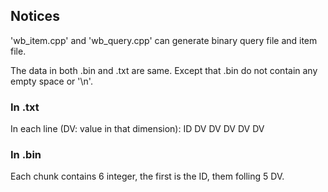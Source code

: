 ## Notices

'wb_item.cpp' and 'wb_query.cpp' can generate binary query file and item file. 

The data in both .bin and .txt are same. Except that .bin do not contain any empty space or '\n'.

### In .txt

In each line (DV: value in that dimension): 
    ID DV DV DV DV DV 

### In .bin

Each chunk contains 6 integer, the first is the ID, them folling 5 DV.
